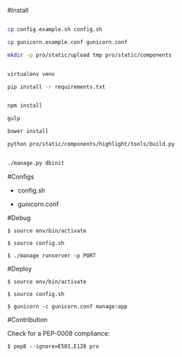 #Install


```bash

cp config.example.sh config.sh

cp gunicorn.example.conf gunicorn.conf

mkdir -p pro/static/upload tmp pro/static/components


virtualenv venv

pip install -r requirements.txt 


npm install

gulp

bower install

python pro/static/components/highlight/tools/build.py


./manage.py dbinit

```

#Configs

* config.sh

* gunicorn.conf

#Debug

`$ source env/bin/activate`

`$ source config.sh`

`$ ./manage runserver -p PORT`

#Deploy

`$ source env/bin/activate`

`$ source config.sh`

`$ gunicorn -c gunicorn.conf manage:app `

#Contribution

Check for a PEP-0008 compliance:

`$ pep8 --ignore=E501,E128 pro`
